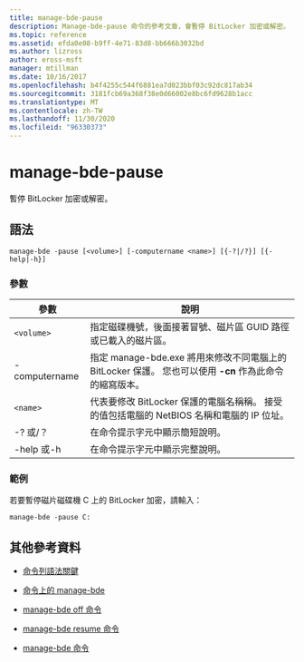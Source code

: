 ```yaml
---
title: manage-bde-pause
description: Manage-bde-pause 命令的參考文章，會暫停 BitLocker 加密或解密。
ms.topic: reference
ms.assetid: efda0e08-b9ff-4e71-83d8-bb666b3032bd
ms.author: lizross
author: eross-msft
manager: mtillman
ms.date: 10/16/2017
ms.openlocfilehash: b4f4255c544f6881ea7d023bbf03c92dc817ab34
ms.sourcegitcommit: 3181fcb69a368f38e0d66002e8bc6fd9628b1acc
ms.translationtype: MT
ms.contentlocale: zh-TW
ms.lasthandoff: 11/30/2020
ms.locfileid: "96330373"
---
```

# <a name="manage-bde--pause"></a>manage-bde-pause

暫停 BitLocker 加密或解密。

## <a name="syntax"></a>語法

```
manage-bde -pause [<volume>] [-computername <name>] [{-?|/?}] [{-help|-h}]
```

### <a name="parameters"></a>參數

| 參數 | 說明 |
| --------- | ----------- |
| `<volume>` | 指定磁碟機號，後面接著冒號、磁片區 GUID 路徑或已載入的磁片區。 |
| -computername | 指定 manage-bde.exe 將用來修改不同電腦上的 BitLocker 保護。 您也可以使用 **-cn** 作為此命令的縮寫版本。 |
| `<name>` | 代表要修改 BitLocker 保護的電腦名稱稱。 接受的值包括電腦的 NetBIOS 名稱和電腦的 IP 位址。 |
| -? 或/？ | 在命令提示字元中顯示簡短說明。 |
| -help 或-h | 在命令提示字元中顯示完整說明。 |

### <a name="examples"></a>範例

若要暫停磁片磁碟機 C 上的 BitLocker 加密，請輸入：

```Output
manage-bde -pause C:
```

## <a name="additional-references"></a>其他參考資料

- [命令列語法關鍵](command-line-syntax-key.md)

- [命令上的 manage-bde](manage-bde-on.md)

- [manage-bde off 命令](manage-bde-off.md)

- [manage-bde resume 命令](manage-bde-resume.md)

- [manage-bde 命令](manage-bde.md)
